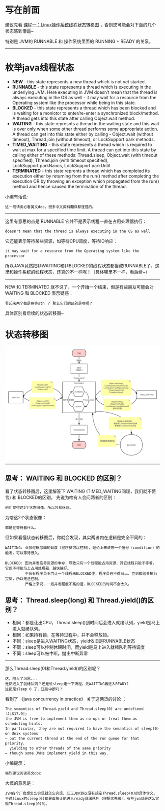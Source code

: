 # 写在前面
建议先看 [课程一：Linux操作系统线程状态转移图](https://fatpo.github.io/#/并发编程/线程/课程一：Linux操作系统线程状态转移图) ，否则您可能会对下面的几个状态感到懵逼~

特别是 JVM的 RUNNABLE 和 操作系统里面的 RUNNING + READY 的关系。

---

# 枚举java线程状态

- <b>NEW</b> - this state represents a new thread which is not yet started.
- <b>RUNNABLE</b> - this state represents a thread which is executing in the underlying JVM. Here executing in JVM doesn't mean that the thread is always executing in the OS as well - it may wait for a resource from the Operating system like the processor while being in this state.
- <b>BLOCKED</b> - this state represents a thread which has been blocked and is waiting for a moniotor to enter/re-enter a synchronized block/method. A thread gets into this state after calling Object.wait method.
- <b>WAITING</b> - this state represnts a thread in the waiting state and this wait is over only when some other thread performs some appropriate action. A thread can get into this state either by calling - Object.wait (without timeout), Thread.join (without timeout), or LockSupport.park methods.
- <b>TIMED_WAITING</b> - this state represents a thread which is required to wait at max for a specified time limit. A thread can get into this state by calling either of these methods: Thread.sleep, Object.wait (with timeout specified), Thread.join (with timeout specified), LockSupport.parkNanos, LockSupport.parkUntil
- <b>TERMINATED</b> - this state reprents a thread which has completed its execution either by returning from the run() method after completing the execution OR by throwing an exception which propagated from the run() method and hence caused the termination of the thread.

小编有话说:
```
这一段请务必看英文doc，很多中文资料翻译都怪怪的。
```

---
这里有意思的点是 RUNNABLE 它并不是表示线程一直在占用处理器执行：
```
doesn't mean that the thread is always executing in the OS as well
```
它还能表示等待某些资源，如等待CPU调度，等待IO响应：
```
it may wait for a resource from the Operating system like the processor
```
所以JAVA竟然把非WAITING和非BLOCKED的线程状态都当成RUNNABLE了，这里和操作系统的线程状态，还真的不一样呢！（具体哪里不一样，看后续~）

---

NEW 和 TERMINATED 就不说了，一个开始一个结束，但是有些朋友可能会对WAITING 和 BLOCKED 表示疑惑：
```
看起来两个都是在等sth ？ 那么它们的区别是啥呢？
```
具体区别看后续的状态转移图~

# 状态转移图


![](../imgs/2021-03-23-Java线程转移图.png)

---

思考： WAITING 和 BLOCKED 的区别？
---

看了状态转移图后，这里解答下 WAITING (TIMED_WAITING同理，我们就不赘言) 和 BLOCKED的区别。
先说为啥有人会问两者的区别：
```
他们觉得这2个状态很像，所以容易迷惑。
```
为啥这2个状态很像：
```
都是在等待着什么。
```
但如果看懂状态转移图后，你就会发现，其实两者内在逻辑是完全不同的：
```
WAITING: 业务逻辑层面的调度（程序员可以控制），理论上来说等一个信号（condition）的触发，可以等待很久。

BLOCKED: 因为并发临界资源的争夺，导致只有一个线程能占用资源，其它线程只能干等着，它巴不得能马上占用处理器，越快越好。
         不会有程序员专门让一个线程来BLOCKED住，程序员巴不得马上、立刻都给爷执行完毕，所以无法控制。
         严格上来说，一般并发程度不高的话，BLOCKED的时间不会太久。
```


思考： Thread.sleep(long) 和 Thread.yield()的区别？
---
- 相同：都是让出CPU，Thread.sleep()到时间后会进入就绪队列，yield是马上进入就绪队列。
- 相同：如果持有锁，在等待过程中，并不会释放锁。
- 不同：sleep是进入WAITING状态，yield依旧是RUNNABLE状态
- 不同：sleep可以控制休眠时间，而yield是马上进入就绪队列等待调度
- 不同：sleep可以被中断，抛出中断异常

---
那么Thread.sleep(0)和Thread.yield()的区别呢？
```
这，陷入了沉思...
是都进入了就绪队列？还是说sleep走一下流程，先WAITING再进入READY?
这都是sleep 0 了，还能中断吗？
```
看到了 《java concurrency in practice》 关于这两货的讨论 ：
```
The semantics of Thread.yield and Thread.sleep(0) are undefined [JLS17.9]; 
the JVM is free to implement them as no-ops or treat them as scheduling hints. 
In particular, they are not required to have the semantics of sleep(0) on Unix systems
— put the current thread at the end of the run queue for that priority, 
  yielding to other threads of the same priority 
— though some JVMs implement yield in this way.

```
小编提示：
```
强烈建议阅读英文doc
```
大概的意思是：
```
JVM各个厂商想怎么实现就怎么实现，反正JDK协议没有规定Thread.sleep(0)的具体含义。
不过linux的sleep(0)都是直接让他进入ready就绪队列（根据优先级），有些jvm就是这么实现Thread.sleep(0)的。
```
